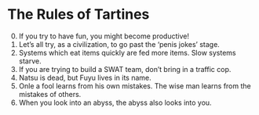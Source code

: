 
The Rules of Tartines
=====================

  0. If you try to have fun, you might become productive!
  0. Let’s all try, as a civilization, to go past the ‘penis jokes’ stage.
  0. Systems which eat items quickly are fed more items. Slow systems starve. <!-- James Somers -->
  0. If you are trying to build a SWAT team, don’t bring in a traffic cop. <!-- Donnie Berkholz -->
  0. Natsu is dead, but Fuyu lives in its name.
  0. Onle a fool learns from his own mistakes. The wise man learns from the mistakes of others.
  0. When you look into an abyss, the abyss also looks into you.

